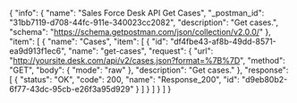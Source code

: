 {
  "info": {
    "name": "Sales Force Desk API Get Cases",
    "_postman_id": "31bb7119-d708-44fc-911e-340023cc2082",
    "description": "Get cases.",
    "schema": "https://schema.getpostman.com/json/collection/v2.0.0/"
  },
  "item": [
    {
      "name": "Cases",
      "item": [
        {
          "id": "df4fbe43-af8b-49dd-8571-ea9d913f1ec6",
          "name": "get-cases",
          "request": {
            "url": "http://yoursite.desk.com/api/v2/cases.json?format=%7B%7D",
            "method": "GET",
            "body": {
              "mode": "raw"
            },
            "description": "Get cases."
          },
          "response": [
            {
              "status": "OK",
              "code": 200,
              "name": "Response_200",
              "id": "d9eb80b2-6f77-43dc-95cb-e26f3a95d929"
            }
          ]
        }
      ]
    }
  ]
}